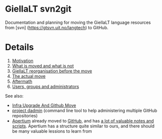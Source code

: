 # GiellaLT svn2git

Documentation and planning for moving the GiellaLT language resources from [svn]
(https://gtsvn.uit.no/langtech) to GitHub.

# Details

1. [Motivation](doc/Motivation.md)
1. [What is moved and what is not](doc/WhatAndWhatNot.md)
1. [GiellaLT reorganisation before the move](doc/GiellaLTReorg.md)
1. [The actual move](doc/TheMove.md)
1. [Aftermath](doc/Aftermath.md)
1. [Users, groups and administrators](doc/UsersGroupsAdmins.md)

See also:

- [Infra Upgrade And Github Move](https://giellalt.uit.no/infra/InfraUpgradeAndGithub.html)
- [project dadmin](https://github.com/divvun/project-dadmin) (command line tool to help administering multiple GitHub repositories)
- [Apertium](https://github.com/apertium) already moved to [GitHub](https://github.com/), and has [a lot of valuable notes and scripts](https://github.com/apertium/apertium-on-github). Apertium has a structure quite similar to ours, and there should be many valuable lessions to learn from
